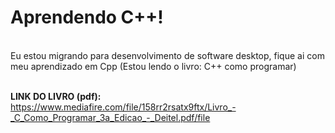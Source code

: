 # Aprendendo C++! 
<br>
Eu estou migrando para desenvolvimento de software desktop, fique ai com meu aprendizado em Cpp 
(Estou lendo o livro: C++ como programar)
<br><br>

**LINK DO LIVRO (pdf):** https://www.mediafire.com/file/158rr2rsatx9ftx/Livro_-_C_Como_Programar_3a_Edicao_-_Deitel.pdf/file
